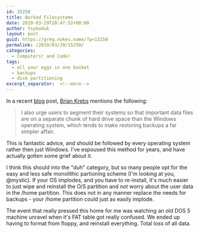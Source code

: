 ```yaml
---
id: 15250
title: Borked Filesystems
date: 2010-03-29T20:47:52+00:00
author: tsykoduk
layout: post
guid: https://greg.nokes.name/?p=15250
permalink: /2010/03/29/15250/
categories:
  - Computers! and Code!
tags:
  - all your eggs in one basket
  - backups
  - disk partitioning
excerpt_separator:  <!--more-->
---
```

In a recent <a title="Removing Viruses from a PC That Won’t Boot —  Krebs on Security" href="http://www.krebsonsecurity.com/2010/03/removing-viruses-from-a-pc-that-wont-boot/">blog</a> post, <a title="About the Author —  Krebs on Security" href="http://www.krebsonsecurity.com/about/">Brian Krebs</a> mentions the following:

<blockquote>I also urge users to segment their systems so that important data files are on a separate chunk of hard drive space than the Windows operating system, which tends to make restoring backups a far simpler affair.</blockquote>
<!--more-->

This is fantastic advice, and should be followed by every operating system rather then just Windows. I've espoused this method for years, and have actually gotten some grief about it.

I think this should into the "duh" category, but so many people opt for the easy and less safe monolithic partioning scheme (I'm looking at you, @mystic). If your OS implodes, and you have to re-install, it's much easier to just wipe and reinstall the O/S partition and not worry about the user data in the /home partition. This does not in any manner replace the needs for backups - your /home partition could just as easily implode.

The event that really pressed this home for me was watching an old DOS 5 machine unravel when it's FAT table got really confused. We ended up having to format from floppy, and reinstall everything. Total loss of all data.